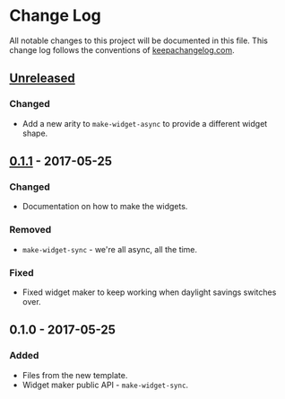 # Change Log
All notable changes to this project will be documented in this file. This change log follows the conventions of [keepachangelog.com](http://keepachangelog.com/).

## [Unreleased][unreleased]
### Changed
- Add a new arity to `make-widget-async` to provide a different widget shape.

## [0.1.1] - 2017-05-25
### Changed
- Documentation on how to make the widgets.

### Removed
- `make-widget-sync` - we're all async, all the time.

### Fixed
- Fixed widget maker to keep working when daylight savings switches over.

## 0.1.0 - 2017-05-25
### Added
- Files from the new template.
- Widget maker public API - `make-widget-sync`.

[unreleased]: https://github.com/your-name/player-255/compare/0.1.1...HEAD
[0.1.1]: https://github.com/your-name/player-255/compare/0.1.0...0.1.1
